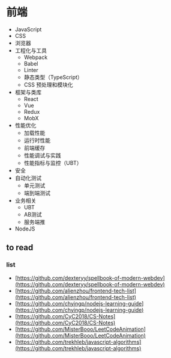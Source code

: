 # 前端

* JavaScript
* CSS
* 浏览器
* 工程化与工具
  * Webpack
  * Babel
  * Linter
  * 静态类型（TypeScript）
  * CSS 预处理和模块化
* 框架与类库
  * React
  * Vue
  * Redux
  * MobX
* 性能优化
  * 加载性能
  * 运行时性能
  * 前端缓存
  * 性能调试与实践
  * 性能指标与监控（UBT）
* 安全
* 自动化测试
  * 单元测试
  * 端到端测试
* 业务相关
  * UBT
  * AB测试
  * 服务端推
* NodeJS


## to read
### list
* [https://github.com/dexteryy/spellbook-of-modern-webdev](https://github.com/dexteryy/spellbook-of-modern-webdev)
* [https://github.com/alienzhou/frontend-tech-list](https://github.com/alienzhou/frontend-tech-list)
* [https://github.com/chyingp/nodejs-learning-guide](https://github.com/chyingp/nodejs-learning-guide)
* [https://github.com/CyC2018/CS-Notes](https://github.com/CyC2018/CS-Notes)
* [https://github.com/MisterBooo/LeetCodeAnimation](https://github.com/MisterBooo/LeetCodeAnimation)
* [https://github.com/trekhleb/javascript-algorithms](https://github.com/trekhleb/javascript-algorithms)